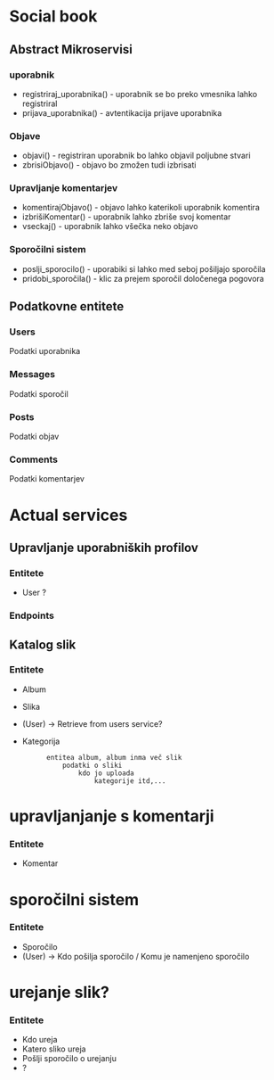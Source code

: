 # Social book

## Abstract Mikroservisi

### uporabnik
* registriraj_uporabnika() - uporabnik se bo preko vmesnika lahko registriral
* prijava_uporabnika() - avtentikacija prijave uporabnika

### Objave
* objavi() - registriran uporabnik bo lahko objavil poljubne stvari
* zbrisiObjavo() - objavo bo zmožen tudi izbrisati

### Upravljanje komentarjev
* komentirajObjavo() - objavo lahko katerikoli uporabnik komentira
* izbrišiKomentar() - uporabnik lahko zbriše svoj komentar
* vseckaj() - uporabnik lahko všečka neko objavo

### Sporočilni sistem
* poslji_sporocilo() - uporabiki si lahko med seboj pošiljajo sporočila
* pridobi_sporočila() - klic za prejem sporočil določenega pogovora

## Podatkovne entitete

### Users
Podatki uporabnika

### Messages
Podatki sporočil

### Posts
Podatki objav

### Comments
Podatki komentarjev



# Actual services 
## Upravljanje uporabniških profilov
### Entitete
* User
?
### Endpoints


## Katalog slik
### Entitete
* Album
* Slika
* (User) -> Retrieve from users service?
* Kategorija
			
			entitea album, album inma več slik
				podatki o sliki
					kdo jo uploada 
						kategorije itd,...


# upravljanjanje s komentarji
### Entitete
* Komentar

# sporočilni sistem
### Entitete
* Sporočilo
* (User) -> Kdo pošilja sporočilo / Komu je namenjeno sporočilo

# urejanje slik?
### Entitete
* Kdo ureja
* Katero sliko ureja
* Pošlji sporočilo o urejanju
* ?
